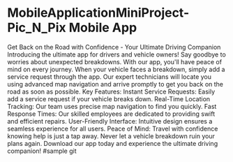 # MobileApplicationMiniProject- Pic_N_Pix Mobile App
 Get Back on the Road with Confidence - Your Ultimate Driving Companion Introducing the ultimate app for drivers and vehicle owners! Say goodbye to worries about unexpected breakdowns. With our app, you'll have peace of mind on every journey.  When your vehicle faces a breakdown, simply add a service request through the app. Our expert technicians will locate you using advanced map navigation and arrive promptly to get you back on the road as soon as possible.  Key Features:  Instant Service Requests: Easily add a service request if your vehicle breaks down. Real-Time Location Tracking: Our team uses precise map navigation to find you quickly. Fast Response Times: Our skilled employees are dedicated to providing swift and efficient repairs. User-Friendly Interface: Intuitive design ensures a seamless experience for all users. Peace of Mind: Travel with confidence knowing help is just a tap away. Never let a vehicle breakdown ruin your plans again. Download our app today and experience the ultimate driving companion!
#sample git